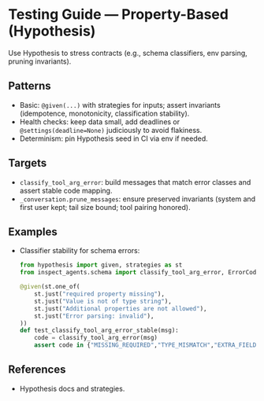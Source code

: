# Testing Guide — Property-Based (Hypothesis)

Use Hypothesis to stress contracts (e.g., schema classifiers, env parsing, pruning invariants).

## Patterns
- Basic: `@given(...)` with strategies for inputs; assert invariants (idempotence, monotonicity, classification stability).
- Health checks: keep data small, add deadlines or `@settings(deadline=None)` judiciously to avoid flakiness.
- Determinism: pin Hypothesis seed in CI via env if needed.

## Targets
- `classify_tool_arg_error`: build messages that match error classes and assert stable code mapping.
- `_conversation.prune_messages`: ensure preserved invariants (system and first user kept; tail size bound; tool pairing honored).

## Examples
- Classifier stability for schema errors:
  ```python
  from hypothesis import given, strategies as st
  from inspect_agents.schema import classify_tool_arg_error, ErrorCode

  @given(st.one_of(
      st.just("required property missing"),
      st.just("Value is not of type string"),
      st.just("Additional properties are not allowed"),
      st.just("Error parsing: invalid"),
  ))
  def test_classify_tool_arg_error_stable(msg):
      code = classify_tool_arg_error(msg)
      assert code in {"MISSING_REQUIRED","TYPE_MISMATCH","EXTRA_FIELD","PARSING_ERROR","UNKNOWN_SCHEMA_ERROR"}
  ```
## References
- Hypothesis docs and strategies.
